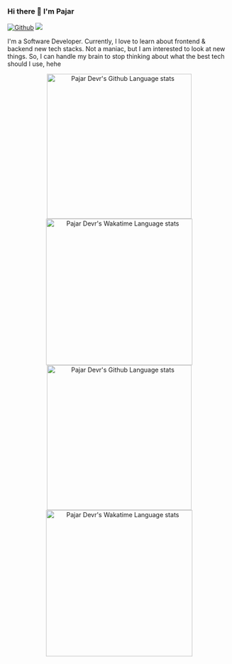 ### Hi there 👋 I'm Pajar

[![Github](https://img.shields.io/github/followers/pajardevr?label=Follow&style=social)](https://github.com/pajardevr)
<img src="https://visitor-badge.laobi.icu/badge?page_id=pajardevr.pajardevr" />

I'm a Software Developer. Currently, I love to learn about frontend & backend new tech stacks. Not a maniac, but I am interested to look at new things. So, I can handle my brain to stop thinking about what the best tech should I use, hehe

<!-- Light Mode -->
<div align="center"> 
<a href="https://github.com/pajardevr?tab=repositories#gh-light-mode-only">
<img width=326.7 src="https://github-readme-stats.vercel.app/api/top-langs/?username=pajardevr&hide_title=true&hide=shell,html&langs_count=6&layout=compact&bg_color=F9F9F9&border_color=EEEEEE#gh-light-mode-only" alt="Pajar Devr's Github Language stats" />
</a>
<a href="https://wakatime.com/@pajardevr#gh-light-mode-only">
<img width=330 src="https://github-readme-stats.vercel.app/api/wakatime?username=pajardevr&langs_count=5&layout=default&hide=smarty,blade%20template&hide_title=true&bg_color=F9F9F9&border_color=EEEEEE&text_color=333333&title_color=666666&card_width=200&line_height=29&v=2#gh-light-mode-only" alt="Pajar Devr's Wakatime Language stats" />
</a>
</div>

<!-- Dark Mode -->
<div align="center"> 
<a href="https://github.com/pajardevr?tab=repositories#gh-dark-mode-only">
<img width=326.7 src="https://github-readme-stats.vercel.app/api/top-langs/?username=pajardevr&hide_title=true&hide=shell,html&langs_count=6&layout=compact&theme=dark&bg_color=222222&border_color=222222&text_color=EEEEEE&title_color=666666#gh-dark-mode-only" alt="Pajar Devr's Github Language stats" />
</a>
<a href="https://wakatime.com/@pajardevr#gh-dark-mode-only">
<img width=330 src="https://github-readme-stats.vercel.app/api/wakatime?username=pajardevr&langs_count=5&layout=default&hide=smarty,blade%20template&hide_title=true&theme=dark&bg_color=222222&border_color=222222&card_width=200&line_height=29&v=2&text_color=EEEEEE&title_color=666666#gh-dark-mode-only" alt="Pajar Devr's Wakatime Language stats" />
</a>
</div>
